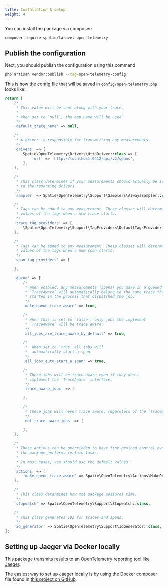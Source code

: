 ```yaml
---
title: Installation & setup
weight: 4
---
```


You can install the package via composer:

```bash
composer require spatie/laravel-open-telemetry
```

## Publish the configuration

Next, you should publish the configuration using this command

```bash
php artisan vendor:publish --tag=open-telemetry-config
```

This is how the config file that will be saved in `config/open-telemetry.php` looks like:

```php
return [
    /*
     * This value will be sent along with your trace.
     *
     * When set to `null`, the app name will be used
     */
    'default_trace_name' => null,

    /*
     * A driver is responsible for transmitting any measurements.
     */
    'drivers' => [
        Spatie\OpenTelemetry\Drivers\HttpDriver::class => [
            'url' => 'http://localhost:9412/api/v2/spans',
        ],
    ],

    /*
     * This class determines if your measurements should actually be sent
     * to the reporting drivers.
     */
    'sampler' => Spatie\OpenTelemetry\Support\Samplers\AlwaysSampler::class,

    /*
     * Tags can be added to any measurement. These classes will determine the
     * values of the tags when a new trace starts.
     */
    'trace_tag_providers' => [
        \Spatie\OpenTelemetry\Support\TagProviders\DefaultTagsProvider::class,
    ],

    /*
     * Tags can be added to any measurement. These classes will determine the
     * values of the tags when a new span starts.
     */
    'span_tag_providers' => [

    ],

    'queue' => [
        /*
         * When enabled, any measurements (spans) you make in a queued job that implements
         * `TraceAware` will automatically belong to the same trace that was
         * started in the process that dispatched the job.
         */
        'make_queue_trace_aware' => true,

        /*
         * When this is set to `false`, only jobs the implement
         * `TraceAware` will be trace aware.
         */
        'all_jobs_are_trace_aware_by_default' => true,

        /*
         *  When set to `true` all jobs will
         *  automatically start a span.
         */
        'all_jobs_auto_start_a_span' => true,

        /*
         * These jobs will be trace aware even if they don't
         * implement the `TraceAware` interface.
         */
        'trace_aware_jobs' => [

        ],

        /*
         * These jobs will never trace aware, regardless of the `TraceAware` interface.
         */
        'not_trace_aware_jobs' => [

        ],
    ],

    /*
     * These actions can be overridden to have fine-grained control over how
     * the package performs certain tasks.
     *
     * In most cases, you should use the default values.
     */
    'actions' => [
        'make_queue_trace_aware' => Spatie\OpenTelemetry\Actions\MakeQueueTraceAwareAction::class,
    ],

    /*
     * This class determines how the package measures time.
     */
    'stopwatch' => Spatie\OpenTelemetry\Support\Stopwatch::class,

    /*
     * This class generates IDs for traces and spans.
     */
    'id_generator' => Spatie\OpenTelemetry\Support\IdGenerator::class,
];
```

## Setting up Jaeger via Docker locally

This package transmits results to an OpenTelemetry reporting tool like [Jaeger](https://www.jaegertracing.io).

The easiest way to set up Jaeger locally is by using the Docker composer file found in [this project on GitHub](https://github.com/prondubuisi/otel-php-laravel-basic-example).
